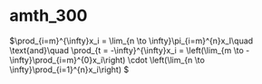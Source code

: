# amth_300  
$\prod_{i=m}^{\infty}x_i = \lim_{n \to \infty}\pi_{i=m}^{n}x_I\quad  \text{and}\quad  \prod_{t = -\infty}^{\infty}x_i = \left(\lim_{m \to -\infty}\prod_{i=m}^{0}x_i\right) \cdot \left(\lim_{n \to \infty}\prod_{i=1}^{n}x_i\right) \$
